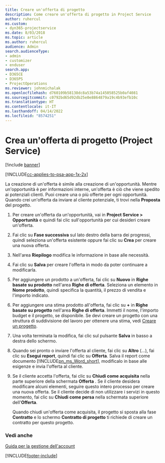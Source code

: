 ```yaml
---
title: Creare un'offerta di progetto
description: Come creare un'offerta di progetto in Project Service
author: ruhercul
ms.custom:
- dyn365-projectservice
ms.date: 8/03/2018
ms.topic: article
ms.author: ruhercul
audience: Admin
search.audienceType:
- admin
- customizer
- enduser
search.app:
- D365CE
- D365PS
- ProjectOperations
ms.reviewer: johnmichalak
ms.openlocfilehash: d760109b58138dc8a53b74a145058525b0af4081
ms.sourcegitcommit: c0792bd65d92db25e0e8864879a19c4b93efb10c
ms.translationtype: HT
ms.contentlocale: it-IT
ms.lasthandoff: 04/14/2022
ms.locfileid: "8574251"
---
```

# <a name="create-a-project-quote-project-service"></a>Crea un'offerta di progetto (Project Service)

[!include [banner](../includes/psa-now-project-operations.md)]

[!INCLUDE[cc-applies-to-psa-app-1x-2x](../includes/cc-applies-to-psa-app-1x-2x.md)]

La creazione di un'offerta è simile alla creazione di un'opportunità. Mentre un'opportunità è per informazioni interne, un'offerta è ciò che viene spedito ai potenziali clienti. Puoi creare una o più offerte per ogni opportunità. Quando crei un'offerta da inviare al cliente potenziale, ti trovi nella **Proposta** del progetto.  
  
1. Per creare un'offerta da un'opportunità, vai in **Project Service > Opportunità** e quindi fai clic sull'opportunità per cui desideri creare un'offerta.  
  
2. Fai clic su **Fase successiva** sul lato destro della barra dei progressi, quindi seleziona un'offerta esistente oppure fai clic su **Crea** per creare una nuova offerta.  
  
3. Nell'area **Riepilogo** modifica le informazione in base alle necessità.  
  
4. Fai clic su **Salva** per creare l'offerta in modo da poter continuare a modificarla.  
  
5. Per aggiungere un prodotto a un'offerta, fai clic su **Nuovo** in **Righe basate su prodotto** nell'area **Righe di offerta**. Seleziona un elemento in **Nome prodotto**, quindi specifica la quantità, il prezzo di vendita e l'importo indicato.  
  
6. Per aggiungere una stima prodotto all'offerta, fai clic su **+** in **Righe basate su progetto** nell'area **Righe di offerta**. Immetti il nome, l'importo budget e il progetto, se disponibile. Se devi creare un progetto con una struttura di suddivisione del lavoro per ottenere una stima, vedi [Creare un progetto](../psa/create-project.md).  
  
7. Una volta terminata la modifica, fai clic sul pulsante **Salva** in basso a destra dello schermo.  
  
8. Quando sei pronto o inviare l'offerta al cliente, fai clic su **Altro** (...), fai clic su **Esegui report**, quindi fai clic su **Offerta**. Salva il report come documento [!INCLUDE[pn_ms_Word_short](../includes/pn-ms-word-short.md)], modificalo in base alle esigenze e invia l'offerta al cliente.  
  
9. Se il cliente accetta l'offerta, fai clic su **Chiudi come acquisita** nella parte superiore della schermata **Offerta** . Se il cliente desidera modificare alcuni elementi, seguire questo intero processo per creare una nuova offerta. Se il cliente decide di non utilizzare i servizi in questo momento, fai clic su **Chiudi come persa** nella schermata superiore dell'**Offerta**.  
  
   Quando chiudi un'offerta come acquisita, il progetto si sposta alla fase **Contratto** e lo schermo **Contratto di progetto** ti richiede di creare un contratto per questo progetto.  
  
### <a name="see-also"></a>Vedi anche  
 [Guida per la gestione dell'account](../psa/account-manager-guide.md)


[!INCLUDE[footer-include](../includes/footer-banner.md)]
